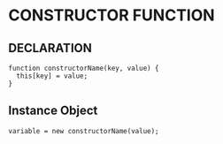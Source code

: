 # CONSTRUCTOR FUNCTION

## DECLARATION

```
function constructorName(key, value) {
  this[key] = value;
}
```

## Instance Object

`variable = new constructorName(value);`